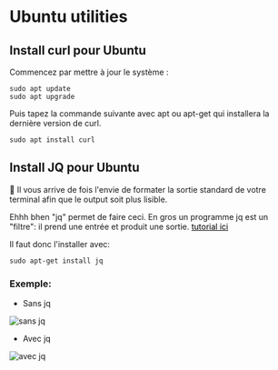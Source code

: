 # Ubuntu utilities
## Install curl pour Ubuntu 

Commencez par mettre à jour le système :

```
sudo apt update
sudo apt upgrade 

```
Puis tapez la commande suivante avec apt ou apt-get qui installera la dernière version de curl.

```
sudo apt install curl
```

## Install JQ pour Ubuntu 
🤔 Il vous arrive de fois l'envie de formater la sortie standard de votre terminal afin que le output soit plus lisible. 

Ehhh bhen "jq" permet de faire ceci. 
En gros un programme jq est un "filtre": il prend une entrée et produit une sortie.
<a style="text-decoration: underline; color:black" href="https://stedolan.github.io/jq/tutorial/">  tutorial ici </a>

Il faut donc l'installer avec:
```
sudo apt-get install jq
```
<H3>Exemple:</H3>

- Sans jq

<img src="../../img/sans-jq.png" alt="sans jq" />

- Avec jq

<img src="../../img/avec-jq.png" alt="avec jq" />


